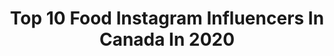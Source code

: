 ---
title: Top 10 Food Instagram Influencers In Canada In 2020
description: >-
  Find top food Instagram influencers in Canada in 2020. Most popular hashtags: #ad #ootd #vancouver #travel.
platform: Instagram
profiles:
  - username: "cocacarlyxoxo"
    fullname: >-
      ©️arly ☁️💜🦄💜☁️
    location: "Canada"
    followers: 8093
    engagement: 2000
    commentsToLikes: 0.102197
    avatar: "https://instagram.fmkz1-1.fna.fbcdn.net/v/t51.2885-19/s320x320/78763215_2549511688661639_3842219511835000832_n.jpg?_nc_ht=instagram.fmkz1-1.fna.fbcdn.net&_nc_ohc=DAGS4iqA34sAX87Hmaa&oh=2fc7b7e6ed6f346a8317c0bc1682e61a&oe=5EA40B8C"
    verified: false
    hashtags: "#curves, #thick, #besties, #iconswim"
  - username: "serinasu"
    fullname: >-
      𝒮𝑒𝓇𝒾𝓃𝒶 𝒮𝓊 慧珊
    location: "Canada"
    followers: 17561
    engagement: 1088
    commentsToLikes: 0.052594
    avatar: "https://scontent-nrt1-1.cdninstagram.com/v/t51.2885-19/s320x320/90087846_780415975818357_3409804188748611584_n.jpg?_nc_ht=scontent-nrt1-1.cdninstagram.com&_nc_ohc=HpRuVDzIqrYAX-kiIQb&oh=9ea858ee941030432950d0f6c173d99a&oe=5EA70527"
    verified: false
    hashtags: "#sponsored, #myeotd, #partnership, #meshki"
  - username: "mackenzieturner0"
    fullname: >-
      MACKENZIE TURNER
    location: "Canada"
    followers: 205164
    engagement: 435
    commentsToLikes: 0.038154
    avatar: "https://scontent-lhr8-1.cdninstagram.com/v/t51.2885-19/s320x320/81481510_2718288678254398_1035303923990134784_n.jpg?_nc_ht=scontent-lhr8-1.cdninstagram.com&_nc_ohc=Okp2qjiJ1WsAX8vd2AJ&oh=10615ad258b3aa0120a7028bde9e4fac&oe=5EBA144C"
    verified: false
    hashtags: "#levelup, #bringitback, #tigerking, #quickrecipes"
  - username: "sumrahjehan"
    fullname: >-
      Sumrah Jehan 🕊
    location: "Canada"
    followers: 46082
    engagement: 391
    commentsToLikes: 0.144666
    avatar: "https://scontent-lhr8-1.cdninstagram.com/v/t51.2885-19/s320x320/91233497_1123896221291335_1117190232857378816_n.jpg?_nc_ht=scontent-lhr8-1.cdninstagram.com&_nc_ohc=TMlYNUQemEUAX-kmZq4&oh=23971ce97ebf90c2a875f3135542ded8&oe=5EBBE7A5"
    verified: false
    hashtags: "#husky, #fashionblogger, #styleblogger, #makeupoftheday"
  - username: "deannawoo"
    fullname: >-
      Deanna Woo: Vancouver Foodie
    location: "Canada"
    followers: 19081
    engagement: 483
    commentsToLikes: 0.174266
    avatar: "https://scontent-ams4-1.cdninstagram.com/v/t51.2885-19/s320x320/79377616_742336466258030_7378907449803145216_n.jpg?_nc_ht=scontent-ams4-1.cdninstagram.com&_nc_ohc=oGee5XALpc4AX8I_u4m&oh=992c0172d5bcb5baae427fcbd54b5e2e&oe=5EBBC74C"
    verified: false
    hashtags: "#vancouverfood, #handpullednoodles, #noodlepull, #supportlocal"
  - username: "soniasunger"
    fullname: >-
      Sonia Sunger
    location: "Canada"
    followers: 6413
    engagement: 1195
    commentsToLikes: 0.063082
    avatar: "https://scontent-lhr8-1.cdninstagram.com/v/t51.2885-19/12558298_127972177584536_2107310688_a.jpg?_nc_ht=scontent-lhr8-1.cdninstagram.com&_nc_ohc=uqam9rwBAZAAX8-8Wzm&oh=356e24d20c0500cbd0e73e3ca4a17332&oe=5EB8DB6F"
    verified: false
    hashtags: "#life, #secondtrimester, #globalnews, #geneosity"
  - username: "eliseestrada"
    fullname: >-
      Elise Estrada 🇨🇦🇵🇭
    location: "Canada"
    followers: 54435
    engagement: 311
    commentsToLikes: 0.141684
    avatar: "https://scontent-lhr8-1.cdninstagram.com/v/t51.2885-19/s320x320/18644781_1838052633188708_3344818709335113728_a.jpg?_nc_ht=scontent-lhr8-1.cdninstagram.com&_nc_ohc=_pgPXuQz-tEAX-GCZKc&oh=1f997867069918dbeed742db8cfdbc48&oe=5EB91928"
    verified: true
    hashtags: "#ad, #fashionnova"
  - username: "midnababy"
    fullname: >-
      Midna
    location: "Canada"
    followers: 6333
    engagement: 2054
    commentsToLikes: 0.037531
    avatar: "https://scontent-amt2-1.cdninstagram.com/v/t51.2885-19/s320x320/87875214_213317473151272_3238770533663244288_n.jpg?_nc_ht=scontent-amt2-1.cdninstagram.com&_nc_ohc=-lPzEvE4X1MAX9V-63u&oh=e5218b31f1caeeab29de248143d57091&oe=5EBA0228"
    verified: false
    hashtags: "#cosplayphotography, #longhairdontcare, #sunny, #lasvegas"
  - username: "carolinesomos"
    fullname: >-
      Caroline Somos
    location: "Canada"
    followers: 5475
    engagement: 1501
    commentsToLikes: 0.037053
    avatar: "https://scontent-ams4-1.cdninstagram.com/v/t51.2885-19/s320x320/72225544_2472514389701322_8961980769601847296_n.jpg?_nc_ht=scontent-ams4-1.cdninstagram.com&_nc_ohc=n2Gj1Zm9O0EAX-nGDz3&oh=169c5bf1bace59ce1cc5647b5e3af9c2&oe=5EBB9CCF"
    verified: false
    hashtags: "#handmadewardrobe, #linenlove, #memademay2019plus, #honeylitter"
  - username: "blondehanes"
    fullname: >-
      S A R A  W E L L S
    location: "Canada"
    followers: 5338
    engagement: 781
    commentsToLikes: 0.166386
    avatar: "https://scontent-ams4-1.cdninstagram.com/v/t51.2885-19/s320x320/67182717_388675398743501_2262281221809635328_n.jpg?_nc_ht=scontent-ams4-1.cdninstagram.com&_nc_ohc=EEeho5KTm9YAX966ob0&oh=3978a2522a4113fa2f641081b0caedb2&oe=5EB547DE"
    verified: false
    hashtags: "#ad, #endypartner, #6feetapart, #wholeheartedpets"
---